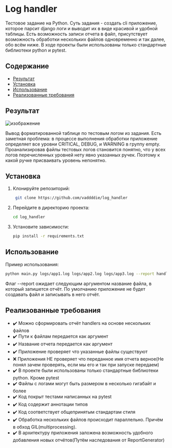 # Log handler

Тестовое задание на Python. Суть задания - создать cli приложение, которое парсит django логи и выводит их в виде красивой и удобной таблицы. Есть возможность записи отчета в файл, присутствует возможность обработки нескольких файлов одновременно и так далее, обо всём ниже. В ходе проекты были использованы только стандартные библиотеки python и pytest.

## Содержание

- [Результат](#результат)
- [Установка](#установка)
- [Использование](#использование)
- [Реализованные требования](#реализованные-требования)

## Результат

![изображение](https://github.com/user-attachments/assets/635dc2d2-aa59-420b-a5bb-601903c45e03)

Вывод форматированной таблице по тестовым логом из задания.
Есть заметная проблема: в процессе выполнения обработки приложение определяет все уровни CRITICAL, DEBUG, и WARNING в группу empty. Проанализировав файлы тестовых логов становится понятно, что у всех логов перечисленных уровней нету явно указанных ручек. Поэтому к какой ручке присваивать уровень непонятно.

## Установка

1. Клонируйте репозиторий:
   ```bash
    git clone https://github.com/vaddddie/log_handler
    ```
2. Перейдите в директорию проекта:
    ```bash
    cd log_handler
    ```
3. Установите зависимости:
    ```bash
    pip install -r requirements.txt
    ```
    
## Использование

Пример использования:
   ```bash
   python main.py logs/app1.log logs/app2.log logs/app3.log --report handler
   ```
Флаг --report ожидает следующим аргументом название файла, в который запишется отчёт. По умолчанию приложение не будет создавать файл и записывать в него отчёт.

## Реализованные требования

- ✔️ Можно сформировать отчёт handlers на основе нескольких файлов
- ✔️ Пути к файлам передается как аргумент
- ✔️ Название отчета передается как аргумент
- ✔️ Приложение проверяет что указанные файлы существуют
- ❌ Приложения НЕ проверяет что переданное имя отчета верное(Не понял зачем проверять, если мы его и так при запуске передаем)
- ✔️ В проекте были использованы только стандартные библиотеки python. Кроме pytest 
- ✔️ Файлы с логами могут быть размером в несколько гигабайт и более
- ✔️ Код покрыт тестами написанных на pytest
- ✔️ Код содержит аннотации типов
- ✔️ Код соответствует общепринятым стандартам стиля
- ✔️ Обработка нескольких файлов происходит параллельно. Причём в обход GIL(multiprocessing).
- ✔️ В архитектуру приложения заложена возможность удобного добавления новых отчётов(Путём наследования от ReportGenerator)



   
